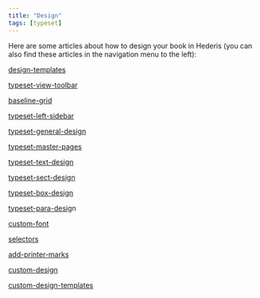 ```yaml
---
title: "Design"
tags: [typeset]
---
```

 
<html><body><section data-type="chapter" class="hsecchapter" data-hederis-type="hsecchapter" id="intro-design" data-pi-attrs="id: intro-design; data-tags: typeset;" role="doc-chapter" data-tags="typeset" data-author-name=" " data-book-title=" " title="Design"><p class="hblkp" data-hederis-type="hblkp" id="pToIHD19L">Here are some articles about how to design your book in Hederis (you can also find these articles in the navigation menu to the left): </p><p class="hblkp" data-hederis-type="hblkp" id="pqp22XwjG"><a href="{% link _docs/design-templates.md %}" class="hspana" data-hederis-type="hspana" id="pVRhn9osx">design-templates</a></p><p class="hblkp" data-hederis-type="hblkp" id="pVxWAflrU"><a href="{% link _docs/typeset-view-toolbar.md %}" class="hspana" data-hederis-type="hspana" id="p1HPdHZ8K">typeset-view-toolbar</a></p><p class="hblkp" data-hederis-type="hblkp" id="pQvIDlziM"><a href="{% link _docs/baseline-grid.md %}" class="hspana" data-hederis-type="hspana" id="p2A7Uj0Cr">baseline-grid</a></p><p class="hblkp" data-hederis-type="hblkp" id="pvSnKRxST"><a href="{% link _docs/typeset-left-sidebar.md %}" class="hspana" data-hederis-type="hspana" id="pmeckpP17">typeset-left-sidebar</a></p><p class="hblkp" data-hederis-type="hblkp" id="pHEwVglsu"><a href="{% link _docs/typeset-general-design.md %}" class="hspana" data-hederis-type="hspana" id="psjhPluxd">typeset-general-design</a></p><p class="hblkp" data-hederis-type="hblkp" id="p05GtDtiM"><a href="{% link _docs/typeset-master-pages.md %}" class="hspana" data-hederis-type="hspana" id="phCRCYqLa">typeset-master-pages</a></p><p class="hblkp" data-hederis-type="hblkp" id="pynumRAVO"><a href="{% link _docs/typeset-text-design.md %}" class="hspana" data-hederis-type="hspana" id="pwe2XhHyd">typeset-text-design</a></p><p class="hblkp" data-hederis-type="hblkp" id="pd8dF2BH5"><a href="{% link _docs/typeset-sect-design.md %}" class="hspana" data-hederis-type="hspana" id="pzOBLk5mw">typeset-sect-design</a></p><p class="hblkp" data-hederis-type="hblkp" id="pBsYfoE6d"><a href="{% link _docs/typeset-box-design.md %}" class="hspana" data-hederis-type="hspana" id="pglSvVSru">typeset-box-design</a></p><p class="hblkp" data-hederis-type="hblkp" id="pqCbOaRwj"><a href="{% link _docs/typeset-para-design.md %}" class="hspana" data-hederis-type="hspana" id="poDcaFGCx">typeset-para-desig</a>n</p><p class="hblkp" data-hederis-type="hblkp" id="pQc73MHhx"><a href="{% link _docs/custom-font.md %}" class="hspana" data-hederis-type="hspana" id="pxs6fjbu5">custom-font</a></p><p class="hblkp" data-hederis-type="hblkp" id="pAgoshfoc"><a href="{% link _docs/selectors.md %}" class="hspana" data-hederis-type="hspana" id="pPcWGLGXd">selectors</a></p><p class="hblkp" data-hederis-type="hblkp" id="phtpW95Pu"><a href="{% link _docs/add-printer-marks.md %}" class="hspana" data-hederis-type="hspana" id="pjDYQDYHK">add-printer-marks</a></p><p class="hblkp" data-hederis-type="hblkp" id="pZvzj6oPe"><a href="{% link _docs/custom-design.md %}" class="hspana" data-hederis-type="hspana" id="pBvHywGTG">custom-design</a></p><p class="hblkp" data-hederis-type="hblkp" id="pBlQqFhEe"><a href="{% link _docs/custom-design-templates.md %}" class="hspana" data-hederis-type="hspana" id="pMSCYLg5R">custom-design-templates</a></p></section></body></html>
